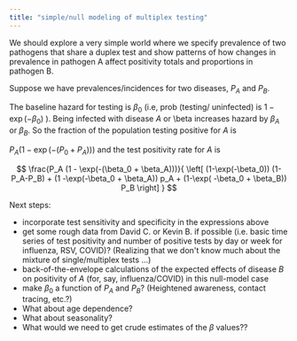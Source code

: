 ```yaml
---
title: "simple/null modeling of multiplex testing"
---
```


We should explore a very simple world where we specify prevalence of two pathogens that share a duplex test and show patterns of how changes in prevalence in pathogen A affect positivity totals and proportions in pathogen B.

Suppose we have prevalences/incidences for two diseases, $P_A$ and $P_B$.

The baseline hazard for testing is $\beta_0$ (i.e, prob (testing/
uninfected) is $1-\exp(-\beta_{0})$ ). Being infected with disease $A$ or \beta
increases hazard by $\beta_A$ or $\beta_B$.
So the fraction of the population testing positive for $A$ is

$P_A (1-\exp (-(P_0 + P_A)))$ and the test positivity rate for $A$ is

$$
\frac{P_A (1 - \exp(-(\beta_0 + \beta_A)))}{
\left[ (1-\exp(-\beta_0)) (1-P_A-P_B) + (1 -\exp(-\beta_0 + \beta_A))
p_A + (1-\exp( -\beta_0 + \beta_B)) P_B \right]
}
$$

Next steps:

- incorporate test sensitivity and specificity in the expressions above
- get some rough data from David C. or Kevin B. if possible (i.e. basic time series of test positivity and number of positive tests by day or week for influenza, RSV, COVID)? (Realizing that we don't know much about the mixture of single/multiplex tests ...)
- back-of-the-envelope calculations of the expected effects of disease $B$ on positivity of $A$ (for, say, influenza/COVID) in this null-model case
- make $\beta_0$ a function of $P_A$ and $P_B$? (Heightened awareness, contact tracing, etc.?) 
- What about age dependence?
- What about seasonality?
- What would we need to get crude estimates of the $\beta$ values??
